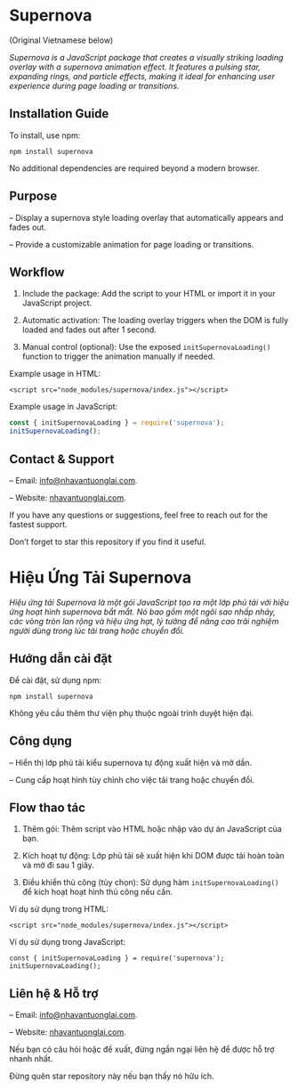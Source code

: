 # Supernova

(Original Vietnamese below)

_Supernova is a JavaScript package that creates a visually striking loading overlay with a supernova animation effect. It features a pulsing star, expanding rings, and particle effects, making it ideal for enhancing user experience during page loading or transitions._

## Installation Guide

To install, use npm:

```
npm install supernova
```

No additional dependencies are required beyond a modern browser.

## Purpose

– Display a supernova style loading overlay that automatically appears and fades out.

– Provide a customizable animation for page loading or transitions.

## Workflow

1. Include the package: Add the script to your HTML or import it in your JavaScript project.

2. Automatic activation: The loading overlay triggers when the DOM is fully loaded and fades out after 1 second.

3. Manual control (optional): Use the exposed `initSupernovaLoading()` function to trigger the animation manually if needed.

Example usage in HTML:

```
<script src="node_modules/supernova/index.js"></script>
```

Example usage in JavaScript:

```javascript
const { initSupernovaLoading } = require('supernova');
initSupernovaLoading();
```

## Contact & Support

– Email: info@nhavantuonglai.com.

– Website: [nhavantuonglai.com](https://nhavantuonglai.com).

If you have any questions or suggestions, feel free to reach out for the fastest support.

Don’t forget to star this repository if you find it useful.

# Hiệu Ứng Tải Supernova

_Hiệu ứng tải Supernova là một gói JavaScript tạo ra một lớp phủ tải với hiệu ứng hoạt hình supernova bắt mắt. Nó bao gồm một ngôi sao nhấp nháy, các vòng tròn lan rộng và hiệu ứng hạt, lý tưởng để nâng cao trải nghiệm người dùng trong lúc tải trang hoặc chuyển đổi._

## Hướng dẫn cài đặt

Để cài đặt, sử dụng npm:

```
npm install supernova
```

Không yêu cầu thêm thư viện phụ thuộc ngoài trình duyệt hiện đại.

## Công dụng

– Hiển thị lớp phủ tải kiểu supernova tự động xuất hiện và mờ dần.

– Cung cấp hoạt hình tùy chỉnh cho việc tải trang hoặc chuyển đổi.

## Flow thao tác

1. Thêm gói: Thêm script vào HTML hoặc nhập vào dự án JavaScript của bạn.

2. Kích hoạt tự động: Lớp phủ tải sẽ xuất hiện khi DOM được tải hoàn toàn và mờ đi sau 1 giây.

3. Điều khiển thủ công (tùy chọn): Sử dụng hàm `initSupernovaLoading()` để kích hoạt hoạt hình thủ công nếu cần.

Ví dụ sử dụng trong HTML:

```
<script src="node_modules/supernova/index.js"></script>
```

Ví dụ sử dụng trong JavaScript:

```
const { initSupernovaLoading } = require('supernova');
initSupernovaLoading();
```

## Liên hệ & Hỗ trợ

– Email: info@nhavantuonglai.com.

– Website: [nhavantuonglai.com](https://nhavantuonglai.com).

Nếu bạn có câu hỏi hoặc đề xuất, đừng ngần ngại liên hệ để được hỗ trợ nhanh nhất.

Đừng quên star repository này nếu bạn thấy nó hữu ích.